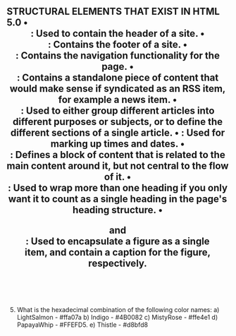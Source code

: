 STRUCTURAL ELEMENTS THAT EXIST IN HTML 5.0
•	<header>: Used to contain the header of a site.
•	<footer>: Contains the footer of a site.
•	<nav>: Contains the navigation functionality for the page.
•	<article>: Contains a standalone piece of content that would make sense if syndicated as an RSS item, for example a news item.
•	<section>: Used to either group different articles into different purposes or subjects, or to define the different sections of a single article.
•	<time>: Used for marking up times and dates.
•	<aside>: Defines a block of content that is related to the main content around it, but not central to the flow of it.
•	<hgroup>: Used to wrap more than one heading if you only want it to count as a single heading in the page's heading structure.
•	<figure> and <figcaption>: Used to encapsulate a figure as a single item, and contain a caption for the figure, respectively.
-------------------------------------------------------------------------------------------------------------------------------------------
  5.  What is the hexadecimal combination of the following color names:
    a)  LightSalmon  -  #ffa07a
    b)  Indigo  -  #4B0082
    c)  MistyRose  -  #ffe4e1
    d)  PapayaWhip  -  #FFEFD5.
    e)  Thistle  -  #d8bfd8
